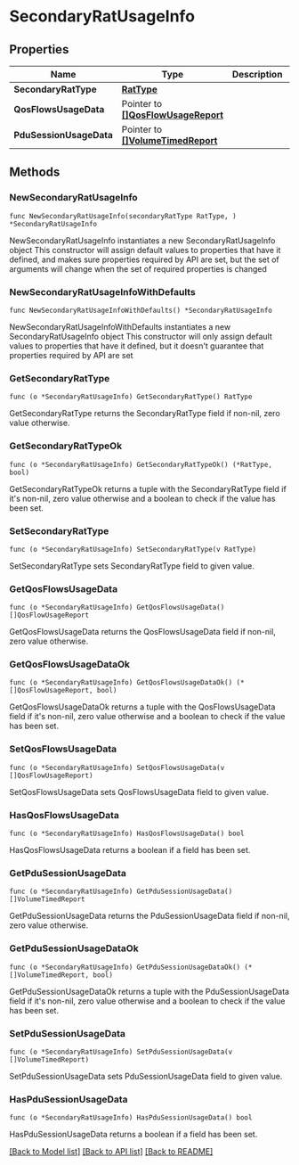# SecondaryRatUsageInfo

## Properties

Name | Type | Description | Notes
------------ | ------------- | ------------- | -------------
**SecondaryRatType** | [**RatType**](RatType.md) |  | 
**QosFlowsUsageData** | Pointer to [**[]QosFlowUsageReport**](QosFlowUsageReport.md) |  | [optional] 
**PduSessionUsageData** | Pointer to [**[]VolumeTimedReport**](VolumeTimedReport.md) |  | [optional] 

## Methods

### NewSecondaryRatUsageInfo

`func NewSecondaryRatUsageInfo(secondaryRatType RatType, ) *SecondaryRatUsageInfo`

NewSecondaryRatUsageInfo instantiates a new SecondaryRatUsageInfo object
This constructor will assign default values to properties that have it defined,
and makes sure properties required by API are set, but the set of arguments
will change when the set of required properties is changed

### NewSecondaryRatUsageInfoWithDefaults

`func NewSecondaryRatUsageInfoWithDefaults() *SecondaryRatUsageInfo`

NewSecondaryRatUsageInfoWithDefaults instantiates a new SecondaryRatUsageInfo object
This constructor will only assign default values to properties that have it defined,
but it doesn't guarantee that properties required by API are set

### GetSecondaryRatType

`func (o *SecondaryRatUsageInfo) GetSecondaryRatType() RatType`

GetSecondaryRatType returns the SecondaryRatType field if non-nil, zero value otherwise.

### GetSecondaryRatTypeOk

`func (o *SecondaryRatUsageInfo) GetSecondaryRatTypeOk() (*RatType, bool)`

GetSecondaryRatTypeOk returns a tuple with the SecondaryRatType field if it's non-nil, zero value otherwise
and a boolean to check if the value has been set.

### SetSecondaryRatType

`func (o *SecondaryRatUsageInfo) SetSecondaryRatType(v RatType)`

SetSecondaryRatType sets SecondaryRatType field to given value.


### GetQosFlowsUsageData

`func (o *SecondaryRatUsageInfo) GetQosFlowsUsageData() []QosFlowUsageReport`

GetQosFlowsUsageData returns the QosFlowsUsageData field if non-nil, zero value otherwise.

### GetQosFlowsUsageDataOk

`func (o *SecondaryRatUsageInfo) GetQosFlowsUsageDataOk() (*[]QosFlowUsageReport, bool)`

GetQosFlowsUsageDataOk returns a tuple with the QosFlowsUsageData field if it's non-nil, zero value otherwise
and a boolean to check if the value has been set.

### SetQosFlowsUsageData

`func (o *SecondaryRatUsageInfo) SetQosFlowsUsageData(v []QosFlowUsageReport)`

SetQosFlowsUsageData sets QosFlowsUsageData field to given value.

### HasQosFlowsUsageData

`func (o *SecondaryRatUsageInfo) HasQosFlowsUsageData() bool`

HasQosFlowsUsageData returns a boolean if a field has been set.

### GetPduSessionUsageData

`func (o *SecondaryRatUsageInfo) GetPduSessionUsageData() []VolumeTimedReport`

GetPduSessionUsageData returns the PduSessionUsageData field if non-nil, zero value otherwise.

### GetPduSessionUsageDataOk

`func (o *SecondaryRatUsageInfo) GetPduSessionUsageDataOk() (*[]VolumeTimedReport, bool)`

GetPduSessionUsageDataOk returns a tuple with the PduSessionUsageData field if it's non-nil, zero value otherwise
and a boolean to check if the value has been set.

### SetPduSessionUsageData

`func (o *SecondaryRatUsageInfo) SetPduSessionUsageData(v []VolumeTimedReport)`

SetPduSessionUsageData sets PduSessionUsageData field to given value.

### HasPduSessionUsageData

`func (o *SecondaryRatUsageInfo) HasPduSessionUsageData() bool`

HasPduSessionUsageData returns a boolean if a field has been set.


[[Back to Model list]](../README.md#documentation-for-models) [[Back to API list]](../README.md#documentation-for-api-endpoints) [[Back to README]](../README.md)


